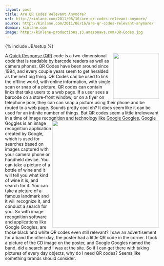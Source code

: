 ```yaml
---
layout: post
title: Are QR Codes Relevant Anymore?
url: http://kinlane.com/2011/06/16/are-qr-codes-relevant-anymore/
source: http://kinlane.com/2011/06/16/are-qr-codes-relevant-anymore/
domain: kinlane.com
image: http://kinlane-productions.s3.amazonaws.com/QR-Codes.jpg
---
```

{% include JB/setup %}

<p>
     <img class="c1" src="http://kinlane-productions.s3.amazonaws.com/QR-Codes.jpg" alt="" width="150" align="right" />A <a title="Quick Response(QR)" href="http://en.wikipedia.org/wiki/QR_code">Quick Response (QR)</a> code is a two-dimensional code that is readable by barcode readers as well as camera phones. QR Codes have been around since 1994, and every couple years seem to get heralded as the next big thing. QR Codes can be used to link the offline world, with online information, with single scan or snap of a picture. QR codes can contain links that take users to a web page. If a user sees a barcode on a store-front window, or on a flyer on telephone pole, they can can snap a picture using their phone and be routed to a web page. Sounds pretty cool eh? It does seem like it can be used for an infinite number of things. But QR codes seem a little irrelevevant in a time of image recognition and technology like <a title="Google Googles" href="http://www.google.com/mobile/goggles/#text">Google Googles</a>. <img class="c1" src="http://kinlane-productions.s3.amazonaws.com/google/google-goggles.png" alt="" width="350" align="right" />Google Goggles is an image recognition application created by Google, which is used for searches based on images captured with your camera phone or handheld device. You can take a picture of a bottle of wine and it will tell you what kind of wine it is, and search for it. You can take a picture of a famous landmark and it will recognize it, and conduct a search for you. So with image recognition software and applications like Google Googles, are those black and white QR codes even still relevant? I saw an advertisement for a band the other day, the poster had a little QR code in the corner. I took a picture of the CD image on the poster, and Google Googles named the band, did a search and I was at the site. So if I can get there with taking pictures of every day objects, why do I need QR codes? Seems like something brands should consider.
</p>